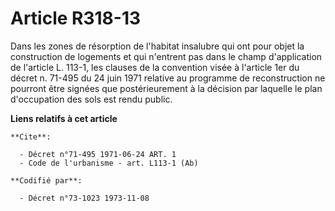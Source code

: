 # Article R318-13

Dans les zones de résorption de l'habitat insalubre qui ont pour objet la construction de logements et qui n'entrent pas dans
le champ d'application de l'article L. 113-1, les clauses de la convention visée à l'article 1er du décret n. 71-495 du 24
juin 1971 relative au programme de reconstruction ne pourront être signées que postérieurement à la décision par laquelle le
plan d'occupation des sols est rendu public.

**Liens relatifs à cet article**

	**Cite**:

	  - Décret n°71-495 1971-06-24 ART. 1
	  - Code de l'urbanisme - art. L113-1 (Ab)

	**Codifié par**:

	  - Décret n°73-1023 1973-11-08
